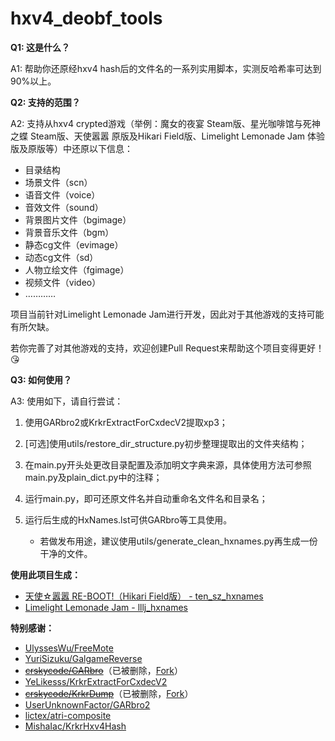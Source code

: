 # hxv4_deobf_tools

**Q1: 这是什么？**

A1: 帮助你还原经hxv4 hash后的文件名的一系列实用脚本，实测反哈希率可达到90%以上。

**Q2: 支持的范围？**

A2: 支持从hxv4 crypted游戏（举例：魔女的夜宴 Steam版、星光咖啡馆与死神之蝶 Steam版、天使嚣嚣 原版及Hikari Field版、Limelight Lemonade Jam 体验版及原版等）中还原以下信息：

- 目录结构
- 场景文件（scn）
- 语音文件（voice）
- 音效文件（sound）
- 背景图片文件（bgimage）
- 背景音乐文件（bgm）
- 静态cg文件（evimage）
- 动态cg文件（sd）
- 人物立绘文件（fgimage）
- 视频文件（video）
- …………

项目当前针对Limelight Lemonade Jam进行开发，因此对于其他游戏的支持可能有所欠缺。

若你完善了对其他游戏的支持，欢迎创建Pull Request来帮助这个项目变得更好！😘

**Q3: 如何使用？**

A3: 使用如下，请自行尝试：

1. 使用GARbro2或KrkrExtractForCxdecV2提取xp3；

2. [可选]使用utils/restore_dir_structure.py初步整理提取出的文件夹结构；

3. 在main.py开头处更改目录配置及添加明文字典来源，具体使用方法可参照main.py及plain_dict.py中的注释；

4. 运行main.py，即可还原文件名并自动重命名文件名和目录名；

5. 运行后生成的HxNames.lst可供GARbro等工具使用。

    - 若做发布用途，建议使用utils/generate_clean_hxnames.py再生成一份干净的文件。

**使用此项目生成：**

- [天使☆嚣嚣 RE-BOOT!（Hikari Field版） - ten_sz_hxnames](https://github.com/MLChinoo/ten_sz_hxnames)
- [Limelight Lemonade Jam - lllj_hxnames](https://github.com/MLChinoo/lllj_hxnames)

**特别感谢：**

- [UlyssesWu/FreeMote](https://github.com/UlyssesWu/FreeMote)
- [YuriSizuku/GalgameReverse](https://github.com/YuriSizuku/GalgameReverse)
- [~~crskycode/GARbro~~](https://github.com/crskycode/GARbro)（已被删除，[Fork](https://github.com/MLChinoo/GARbro)）
- [YeLikesss/KrkrExtractForCxdecV2](https://github.com/YeLikesss/KrkrExtractForCxdecV2)
- [~~crskycode/KrkrDump~~](https://github.com/crskycode/KrkrDump)（已被删除，[Fork](https://github.com/MLChinoo/KrkrDump-Hasher)）
- [UserUnknownFactor/GARbro2](https://github.com/UserUnknownFactor/GARbro2)
- [lictex/atri-composite](https://github.com/lictex/atri-composite)
- [MishaIac/KrkrHxv4Hash](https://github.com/MishaIac/KrkrHxv4Hash)
